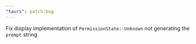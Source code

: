```yaml
---
"tauri": patch:bug
---
```


Fix display implementation of `PermissionState::Unknown` not generating the `prompt` string.

